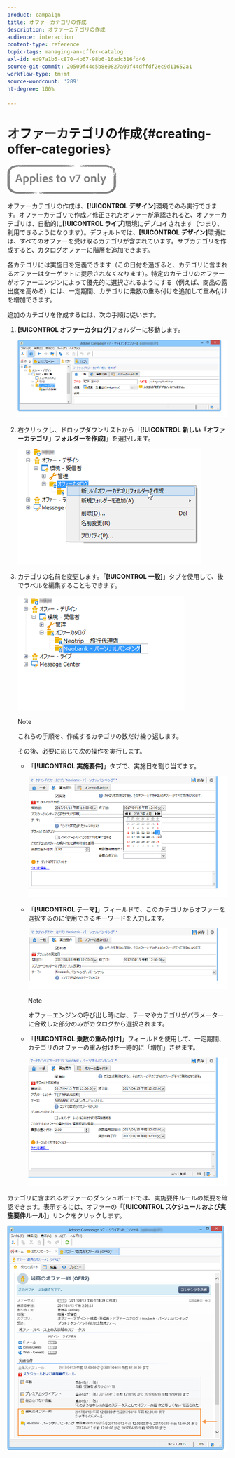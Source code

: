 ```yaml
---
product: campaign
title: オファーカテゴリの作成
description: オファーカテゴリの作成
audience: interaction
content-type: reference
topic-tags: managing-an-offer-catalog
exl-id: ed97a1b5-c870-4b67-98b6-16adc316fd46
source-git-commit: 20509f44c5b8e0827a09f44dffdf2ec9d11652a1
workflow-type: tm+mt
source-wordcount: '289'
ht-degree: 100%

---
```


# オファーカテゴリの作成{#creating-offer-categories}

![](../../assets/v7-only.svg)

オファーカテゴリの作成は、**[!UICONTROL デザイン]**&#x200B;環境でのみ実行できます。オファーカテゴリで作成／修正されたオファーが承認されると、オファーカテゴリは、自動的に&#x200B;**[!UICONTROL ライブ]**&#x200B;環境にデプロイされます（つまり、利用できるようになります）。デフォルトでは、**[!UICONTROL デザイン]**&#x200B;環境には、すべてのオファーを受け取るカテゴリが含まれています。サブカテゴリを作成すると、カタログオファーに階層を追加できます。

各カテゴリには実施日を定義できます（この日付を過ぎると、カテゴリに含まれるオファーはターゲットに提示されなくなります）。特定のカテゴリのオファーがオファーエンジンによって優先的に選択されるようにする（例えば、商品の露出度を高める）には、一定期間、カテゴリに乗数の重み付けを追加して重み付けを増加できます。

追加のカテゴリを作成するには、次の手順に従います。

1. **[!UICONTROL オファーカタログ]**&#x200B;フォルダーに移動します。

   ![](assets/offer_cat_create_001.png)

1. 右クリックし、ドロップダウンリストから「**[!UICONTROL 新しい「オファーカテゴリ」フォルダーを作成]**」を選択します。

   ![](assets/offer_cat_create_002.png)

1. カテゴリの名前を変更します。「**[!UICONTROL 一般]**」タブを使用して、後でラベルを編集することもできます。

   ![](assets/offer_cat_create_003.png)

   >[!NOTE]
   >
   >これらの手順を、作成するカテゴリの数だけ繰り返します。

   その後、必要に応じて次の操作を実行します。

   * 「**[!UICONTROL 実施要件]**」タブで、実施日を割り当てます。

      ![](assets/offer_cat_create_004.png)

   * 「**[!UICONTROL テーマ]**」フィールドで、このカテゴリからオファーを選択するのに使用できるキーワードを入力します。

      ![](assets/offer_cat_create_005.png)

      >[!NOTE]
      >
      >オファーエンジンの呼び出し時には、テーマやカテゴリがパラメーターに合致した部分のみがカタログから選択されます。

   * 「**[!UICONTROL 乗数の重み付け]**」フィールドを使用して、一定期間、カテゴリのオファーの重み付けを一時的に「増加」させます。

      ![](assets/offer_cat_create_006.png)

カテゴリに含まれるオファーのダッシュボードでは、実施要件ルールの概要を確認できます。表示するには、オファーの「**[!UICONTROL スケジュールおよび実施要件ルール]**」リンクをクリックします。

![](assets/offer_create_006.png)
